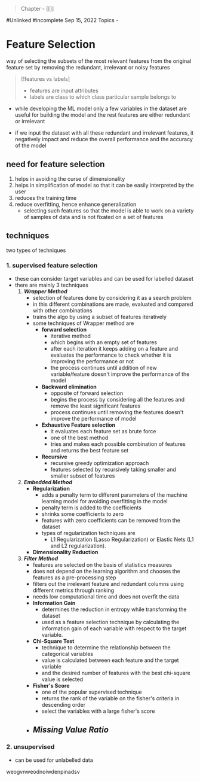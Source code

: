 >Chapter - [[]]

#Unlinked 
#incomplete 
Sep 15, 2022
Topics - 

# Feature Selection
way of selecting the subsets of the most relevant features from the original feature set by removing the redundant, irrelevant or noisy features

>[!features vs labels]
>- features are input attributes
>- labels are class to which class particular sample belongs to

- while developing the ML model only a few variables in the dataset are useful for building the model and the rest features are either redundant or irrelevant

- if we input the dataset with all these redundant and irrelevant features, it negatively impact and reduce the overall performance and the accuracy of the model

## need for feature selection
1. helps in avoiding the curse of dimensionality 
2. helps in simplification of model so that it can be easily interpreted by the user
3. reduces the training time
4. reduce overfitting, hence enhance generalization
	- selecting such features so that the model is able to work on a variety of samples of data and is not fixated on a set of features

## techniques
two types of techniques
### 1. supervised feature selection
- these can consider target variables and can be used for labelled dataset
- there are mainly 3 techniques
	1. ***Wrapper Method***
		- selection of features done by considering it as a search problem 
		- in this different combinations are made, evaluated and compared with other combinations
		- trains the algo by using a subset of features iteratively
		- some techniques of Wrapper method are
			- **forward selection**
				- iterative method
				- which begins with an empty set of features
				- after each iteration it keeps adding on a feature and evaluates the performance to check whether it is improving the performance or not
				- the process continues until addition of new variable/feature doesn't improve the performance of the model
			- **Backward elimination**
				- opposite of forward selection
				- begins the process by considering all the features and remove the least significant features
				- process continues until removing the features doesn't improve the performance of model
			- **Exhaustive Feature selection**
				- it evaluates each feature set as brute force
				- one of the best method
				- tries and makes each possible combination of features and returns the best feature set
			- **Recursive**
				- recursive greedy optimization approach
				- features selected by recursively taking smaller and smaller subset of features
	2. ***Embedded Method***
		- **Regularization**
			- adds a penalty term to different parameters of the machine learning model for avoiding overfitting in the model
			- penalty term is added to the coefficients
			- shrinks some coefficients to zero
			- features with zero coefficients can be removed from the dataset
			- types of regularization techniques are 
				- L1 Regularization (Lasso Regularization) or Elastic Nets (L1 and L2 regularization).
		- **Dimensionality Reduction**
	1. ***Filter Method***
		- features are selected on the basis of statistics measures
		- does not depend on the learning algorithm and chooses the features as a pre-processing step
		- filters out the irrelevant feature and redundant columns using different metrics through ranking
		- needs low computational time and does not overfit the data
		- **Information Gain**
			- determines the reduction in entropy while transforming the dataset
			- used as a feature selection technique by calculating the information gain of each variable with respect to the target variable.
		- **Chi-Square Test**
			- technique to determine the relationship between the categorical variables
			- value is calculated between each feature and the target variable
			- and the desired number of features with the best chi-square value is selected
		- **Fisher's Score**
			- one of the popular supervised technique
			- returns the rank of the variable on the fisher's criteria in descending order
			- select the variables with a large fisher's score
		- ***Missing Value Ratio***
			- 

### 2. unsupervised
- can be used for unlabelled data


weogvnweodnoiwdenpinadsv 